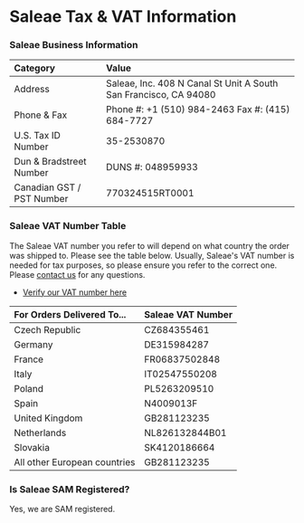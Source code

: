 # Saleae Tax & VAT Information

### Saleae Business Information

| Category | Value |
| :--- | :--- |
| Address | Saleae, Inc. 408 N Canal St Unit A  South San Francisco, CA 94080 |
| Phone & Fax | Phone \#: +1 \(510\) 984-2463 Fax \#: \(415\) 684-7727 |
| U.S. Tax ID Number | 35-2530870 |
| Dun & Bradstreet Number | DUNS \#: 048959933 |
| Canadian GST / PST Number | 770324515RT0001 |

### Saleae VAT Number Table

The Saleae VAT number you refer to will depend on what country the order was shipped to. Please see the table below. Usually, Saleae's VAT number is needed for tax purposes, so please ensure you refer to the correct one. Please [contact us](https://contact.saleae.com/hc/en-us/requests/new) for any questions.

* [Verify our VAT number here](http://ec.europa.eu/taxation_customs/vies/vatResponse.html)

| For Orders Delivered To... | Saleae VAT Number |
| :--- | :--- |
| Czech Republic | CZ684355461 |
| Germany | DE315984287 |
| France | FR06837502848 |
| Italy | IT02547550208 |
| Poland | PL5263209510 |
| Spain | N4009013F |
| United Kingdom | GB281123235 |
| Netherlands | NL826132844B01 |
| Slovakia | SK4120186664 |
| All other European countries | GB281123235 |

### Is Saleae SAM Registered?

Yes, we are SAM registered.




